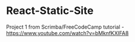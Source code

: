 # React-Static-Site
Project 1 from Scrimba/FreeCodeCamp tutorial - https://www.youtube.com/watch?v=bMknfKXIFA8
